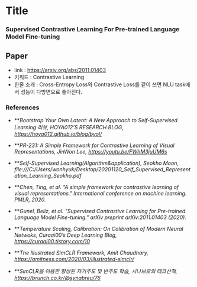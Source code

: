 ﻿# Title
### Supervised Contrastive Learning For Pre-trained Language Model Fine-tuning
## Paper

- link : https://arxiv.org/abs/2011.01403
- 키워드 : Contrastive Learning
- 한줄 소개 : Cross-Entropy Loss와 Contrastive Loss를 같이 쓰면 NLU task에서 성능이 다방면으로 좋아진다.

### References

 - **_Bootstrap Your Own Latent: A New Approach to Self-Supervised Learning 리뷰, HOYA012’S RESEARCH BLOG, https://hoya012.github.io/blog/byol/_

 - **_PR-231: A Simple Framework for Contrastive Learning of Visual Representations, JinWon Lee, https://youtu.be/FWhM3juUM6s_

- **_Self-Supervised Learning(Algorithm&application), Seokho Moon, file:///C:/Users/wonhyuk/Desktop/20201120_Self_Supervised_Representation_Learning_Seokho.pdf_

- **_Chen, Ting, et al. "A simple framework for contrastive learning of visual representations." International conference on machine learning. PMLR, 2020._

- **_Gunel, Beliz, et al. "Supervised Contrastive Learning for Pre-trained Language Model Fine-tuning." arXiv preprint arXiv:2011.01403 (2020)._

- **_Temperature Scaling, Calibration: On Calibration of Modern Neural Netwoks, Curaai00’s Deep Learning Blog, https://curaai00.tistory.com/10_

- **_The Illustrated SimCLR Framework, Amit Chaudhary, https://amitness.com/2020/03/illustrated-simclr/_

- **_SimCLR을 이용한 향상된 자기주도 및 반주도 학습, 시나브로의 테크산책, https://brunch.co.kr/@synabreu/76_

